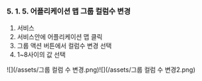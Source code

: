 ### 5. 1. 5. 어플리케이션 맵 그룹 컬럼수 변경

1. 서비스
2. 서비스안에 어플리케이션 맵 클릭
3. 그룹 액션 버튼에서 컬럼수 변경 선택
4. 1~8사이의 값 선택

![](/assets/그룹 컬럼 수 변경.png)![](/assets/그룹 컬럼 수 변경2.png)

